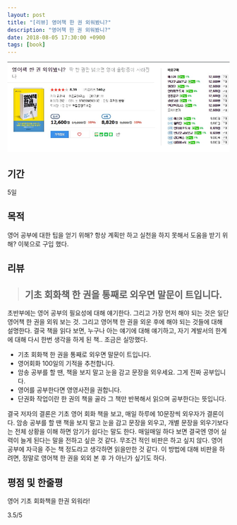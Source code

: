 ```yaml
---
layout: post
title: "[리뷰] 영어책 한 권 외워봤니?"
description: "영어책 한 권 외워봤니?"
date: 2018-08-05 17:30:00 +0900
tags: [book]
---
```


![book image](/images/book/16.jpg)

## 기간

5일

## 목적

영어 공부에 대한 팁을 얻기 위해?
항상 계획만 하고 실천을 하지 못해서 도움을 받기 위해?
이북으로 구입 했다.

## 리뷰

> ## 기초 회화책 한 권을 통째로 외우면 말문이 트입니다.

초반부에는 영어 공부의 필요성에 대해 얘기한다.
그리고 가장 먼저 해야 되는 것은 일단 영어책 한 권을 외워 보는 것.
그리고 영어책 한 권을 외운 후에 해야 되는 것들에 대해 설명한다.
결국 책을 읽다 보면, 누구나 아는 얘기에 대해 얘기하고, 자기 계발서의 한계에 대해 다시 한번 생각을 하게 된 책.. 조금은 실망했다.

- 기초 회화책 한 권을 통째로 외우면 말문이 트입니다.
- 영어회화 100일의 기적을 추천합니다.
- 암송 공부를 할 땐, 책을 보지 말고 눈을 감고 문장을 외우세요. 그게 진짜 공부입니다.
- 영어를 공부한다면 영영사전을 권합니다.
- 단권화 작업이란 한 권의 책을 골라 그 책만 반복해서 읽으며 공부한다는 뜻입니다.

결국 저자의 결론은 기초 영어 회화 책을 보고, 매일 하루에 10문장씩 외우자가 결론이다.
암송 공부를 할 땐 책을 보지 말고 눈을 감고 문장을 외우고, 개별 문장을 외우기보다는 전체 상황을 이해 하면 암기가 쉽다는 말도 한다. 매일매일 하다 보면 결국엔 영어 실력이 늘게 된다는 말을 전하고 싶은 것 같다.
무조건 적인 비판은 하고 싶지 않다.
영어 공부에 자극을 주는 책 정도라고 생각하면 읽을만한 것 같다.
이 방법에 대해 비판을 하려면, 정말로 영어책 한 권을 외외 본 후 가 아닌가 싶기도 하다.

## 평점 및 한줄평

영어 기초 회화책을 한권 외워라!

3.5/5